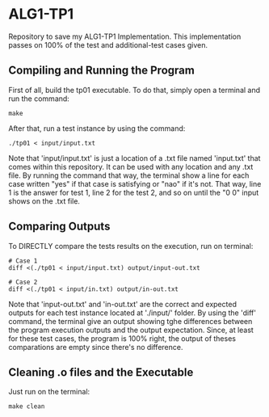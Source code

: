 # ALG1-TP1
Repository to save my ALG1-TP1 Implementation.
This implementation passes on 100% of the test and additional-test cases given.

## Compiling and Running the Program
First of all, build the tp01 executable. To do that, simply open a terminal and run the command:
```
make
```
After that, run a test instance by using the command:
```
./tp01 < input/input.txt
```
Note that 'input/input.txt' is just a location of a .txt file named 'input.txt' that comes within this repository. It can be used with any location and any .txt file. By running the command that way, the terminal show a line for each case written "yes" if that case is satisfying or "nao" if it's not. That way, line 1 is the answer for test 1, line 2 for the test 2, and so on until the "0 0" input shows on the .txt file.


## Comparing Outputs
To DIRECTLY compare the tests results on the execution, run on terminal:

```
# Case 1
diff <(./tp01 < input/input.txt) output/input-out.txt
```
```
# Case 2
diff <(./tp01 < input/in.txt) output/in-out.txt
```
Note that 'input-out.txt' and 'in-out.txt' are the correct and expected outputs for each test instance located at './input/' folder.
By using the 'diff' command, the terminal give an output showing tghe differences between the program execution outputs and the output expectation. Since, at least for these test cases, the program is 100% right, the output of theses comparations are empty since there's no difference.

## Cleaning .o files and the Executable
Just run on the terminal:
```
make clean
```
